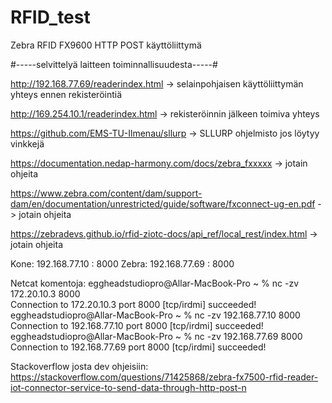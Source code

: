 # RFID_test
Zebra RFID FX9600 HTTP POST käyttöliittymä

#-----selvittelyä laitteen toiminnallisuudesta-----#

http://192.168.77.69/readerindex.html -> selainpohjaisen käyttöliittymän yhteys ennen rekisteröintiä

http://169.254.10.1/readerindex.html -> rekisteröinnin jälkeen toimiva yhteys

https://github.com/EMS-TU-Ilmenau/sllurp -> SLLURP ohjelmisto jos löytyy vinkkejä

https://documentation.nedap-harmony.com/docs/zebra_fxxxxx -> jotain ohjeita

https://www.zebra.com/content/dam/support-dam/en/documentation/unrestricted/guide/software/fxconnect-ug-en.pdf -> jotain ohjeita

https://zebradevs.github.io/rfid-ziotc-docs/api_ref/local_rest/index.html -> jotain ohjeita


Kone: 192.168.77.10 : 8000
Zebra: 192.168.77.69 : 8000


Netcat komentoja:
eggheadstudiopro@Allar-MacBook-Pro ~ % nc -zv 172.20.10.3 8000                     
Connection to 172.20.10.3 port 8000 [tcp/irdmi] succeeded!
eggheadstudiopro@Allar-MacBook-Pro ~ % nc -zv 192.168.77.10 8000                   
Connection to 192.168.77.10 port 8000 [tcp/irdmi] succeeded!
eggheadstudiopro@Allar-MacBook-Pro ~ % nc -zv 192.168.77.69 8000                   
Connection to 192.168.77.69 port 8000 [tcp/irdmi] succeeded!


Stackoverflow josta dev ohjeisiin:
https://stackoverflow.com/questions/71425868/zebra-fx7500-rfid-reader-iot-connector-service-to-send-data-through-http-post-n
